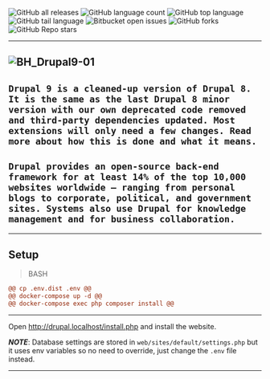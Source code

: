 ![GitHub all releases](https://img.shields.io/github/downloads/Roman-jx/drupal_9_prj/total)
![GitHub language count](https://img.shields.io/github/languages/count/Roman-jx/drupal_9_prj) 
![GitHub top language](https://img.shields.io/github/languages/top/Roman-jx/drupal_9_prj?color=yellow) 
![GitHub tail language](https://img.shields.io/github/languages/top/Roman-jx/drupal_9_prj?color=yellow) 
![Bitbucket open issues](https://img.shields.io/bitbucket/issues/Roman-jx/drupal_9_prj)
![GitHub forks](https://img.shields.io/github/forks/Roman-jx/drupal_9_prj?style=social)
![GitHub Repo stars](https://img.shields.io/github/stars/Roman-jx/drupal_9_prj?style=social)

-----------------------------------------------------------------------------------------------------------------------------------------------------------------
![BH_Drupal9-01](https://user-images.githubusercontent.com/73672879/162577161-740fe7d5-a94e-4f37-b299-a164b34e5224.jpeg)
-----------------------------------------------------------------------------------------------------------------------------------------------------------------
```Drupal 9 is a cleaned-up version of Drupal 8. It is the same as the last Drupal 8 minor version with our own deprecated code removed and third-party dependencies updated. Most extensions will only need a few changes. Read more about how this is done and what it means.```
-----------------------------------------------------------------------------------------------------------------------------------------------------------------
```Drupal provides an open-source back-end framework for at least 14% of the top 10,000 websites worldwide – ranging from personal blogs to corporate, political, and government sites. Systems also use Drupal for knowledge management and for business collaboration.```
-----------------------------------------------------------------------------------------------------------------------------------------------------------------

-----------------------------------------------------------------------------------------------------------------------------------------------------------------
## Setup

>BASH
```diff
@@ cp .env.dist .env @@
@@ docker-compose up -d @@
@@ docker-compose exec php composer install @@
```
-----------------------------------------------------------------------------------------------------------------------------------------------------------------

Open http://drupal.localhost/install.php and install the website.

**_NOTE_**:
Database settings are stored in `web/sites/default/settings.php` but it uses env variables so no need to override, just change the `.env` file instead.

-----------------------------------------------------------------------------------------------------------------------------------------------------------------
